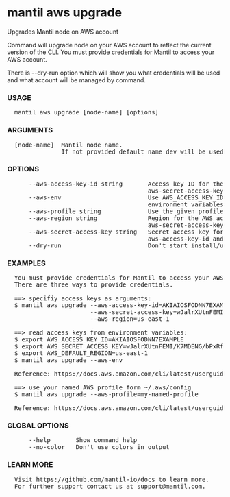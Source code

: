 
# mantil aws upgrade

Upgrades Mantil node on AWS account

Command will upgrade node on your AWS account to reflect the current version of the CLI.
You must provide credentials for Mantil to access your AWS account.

There is --dry-run option which will show you what credentials will be used
and what account will be managed by command.

### USAGE
<pre>
  mantil aws upgrade [node-name] [options]
</pre>
### ARGUMENTS
<pre>
  [node-name]  Mantil node name.
               If not provided default name dev will be used for upgrade.
</pre>
### OPTIONS
<pre>
      --aws-access-key-id string       Access key ID for the AWS account, must be used with the
                                       aws-secret-access-key and aws-region options
      --aws-env                        Use AWS_ACCESS_KEY_ID, AWS_SECRET_ACCESS_KEY and AWS_DEFAULT_REGION
                                       environment variables for AWS authentication
      --aws-profile string             Use the given profile for AWS authentication
      --aws-region string              Region for the AWS account, must be used with and aws-access-key-id and
                                       aws-secret-access-key options
      --aws-secret-access-key string   Secret access key for the AWS account, must be used with the
                                       aws-access-key-id and aws-region options
      --dry-run                        Don't start install/uninstall just show what credentials will be used
</pre>
### EXAMPLES
<pre>
  You must provide credentials for Mantil to access your AWS account.
  There are three ways to provide credentials.

  ==&gt; specifiy access keys as arguments:
  $ mantil aws upgrade --aws-access-key-id=AKIAIOSFODNN7EXAMPLE \
                       --aws-secret-access-key=wJalrXUtnFEMI/K7MDENG/bPxRfiCYEXAMPLEKEY \
                       --aws-region=us-east-1

  ==&gt; read access keys from environment variables:
  $ export AWS_ACCESS_KEY_ID=AKIAIOSFODNN7EXAMPLE
  $ export AWS_SECRET_ACCESS_KEY=wJalrXUtnFEMI/K7MDENG/bPxRfiCYEXAMPLEKEY
  $ export AWS_DEFAULT_REGION=us-east-1
  $ mantil aws upgrade --aws-env

  Reference: https://docs.aws.amazon.com/cli/latest/userguide/cli-configure-envvars.html

  ==&gt; use your named AWS profile form ~/.aws/config
  $ mantil aws upgrade --aws-profile=my-named-profile

  Reference: https://docs.aws.amazon.com/cli/latest/userguide/cli-configure-profiles.html
</pre>
### GLOBAL OPTIONS
<pre>
      --help       Show command help
      --no-color   Don't use colors in output
</pre>
### LEARN MORE
<pre>
  Visit https://github.com/mantil-io/docs to learn more.
  For further support contact us at support@mantil.com.
</pre>
